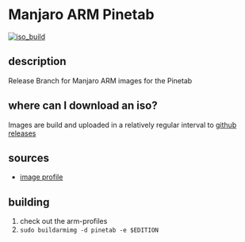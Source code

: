 # Manjaro ARM Pinetab
[![iso_build](https://github.com/manjaro-arm/pinetab-images/workflows/image_build_all/badge.svg)](https://github.com/manjaro-arm/pinetab-images/actions)

## description

Release Branch for Manjaro ARM images for the Pinetab

## where can I download an iso?

Images are build and uploaded in a relatively regular interval to [github releases](https://github.com/manjaro-arm/pinetab-images/releases)

## sources

- [image profile](https://github.com/manjaro-pinephone/arm-profiles)

## building

1. check out the arm-profiles
2. `sudo buildarmimg -d pinetab -e $EDITION`
